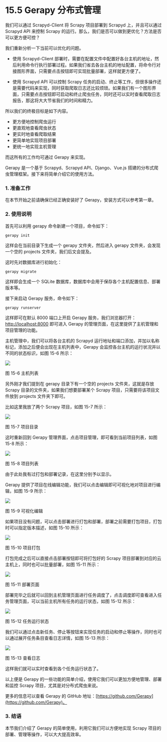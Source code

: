 # 15.5 Gerapy 分布式管理

我们可以通过 Scrapyd-Client 将 Scrapy 项目部署到 Scrapyd 上，并且可以通过 Scrapyd API 来控制 Scrapy 的运行。那么，我们是否可以做到更优化？方法是否可以更方便可控？

我们重新分析一下当前可以优化的问题。

* 使用 Scrapyd-Client 部署时，需要在配置文件中配置好各台主机的地址，然后利用命令行执行部署过程。如果我们省去各台主机的地址配置，将命令行对接图形界面，只需要点击按钮即可实现批量部署，这样就更方便了。

* 使用 Scrapyd API 可以控制 Scrapy 任务的启动、终止等工作，但很多操作还是需要代码来实现，同时获取爬取日志还比较烦琐。如果我们有一个图形界面，只需要点击按钮即可启动和终止爬虫任务，同时还可以实时查看爬取日志报告，那这将大大节省我们的时间和精力。

所以我们的终极目标是如下内容。

* 更方便地控制爬虫运行
* 更直观地查看爬虫状态
* 更实时地查看爬取结果
* 更简单地实现项目部署
* 更统一地实现主机管理

而这所有的工作均可通过 Gerapy 来实现。

Gerapy 是一个基于 Scrapyd、Scrapyd API、Django、Vue.js 搭建的分布式爬虫管理框架。接下来将简单介绍它的使用方法。

### 1. 准备工作

在本节开始之前请确保已经正确安装好了 Gerapy，安装方式可以参考第一章。

### 2. 使用说明

首先可以利用 gerapy 命令新建一个项目，命令如下：

```
gerapy init
```

这样会在当前目录下生成一个 gerapy 文件夹，然后进入 gerapy 文件夹，会发现一个空的 projects 文件夹，我们后文会提及。

这时先对数据库进行初始化：

```
gerapy migrate
```

这样即会生成一个 SQLite 数据库，数据库中会用于保存各个主机配置信息、部署版本等。

接下来启动 Gerapy 服务，命令如下：

```
gerapy runserver
```

这样即可在默认 8000 端口上开启 Gerapy 服务，我们浏览器打开：[http://localhost:8000](http://localhost:8000) 即可进入 Gerapy 的管理页面，在这里提供了主机管理和项目管理的功能。

主机管理中，我们可以将各台主机的 Scrapyd 运行地址和端口添加，并加以名称标记，添加之后便会出现在主机列表中，Gerapy 会监控各台主机的运行状况并以不同的状态标识，如图 15-6 所示：

![](./assets/15-6.jpg)

图 15-6 主机列表

另外刚才我们提到在 gerapy 目录下有一个空的 projects 文件夹，这就是存放 Scrapy 目录的文件夹，如果我们想要部署某个 Scrapy 项目，只需要将该项目文件放到 projects 文件夹下即可。

比如这里我放了两个 Scrapy 项目，如图 15-7 所示：

![](./assets/15-7.jpg)

图 15-7 项目目录

这时重新回到 Gerapy 管理界面，点击项目管理，即可看到当前项目列表，如图 15-8 所示：

![](./assets/15-8.jpg)

图 15-8 项目列表

由于此处我有过打包和部署记录，在这里分别予以显示。

Gerapy 提供了项目在线编辑功能，我们可以点击编辑即可可视化地对项目进行编辑，如图 15-9 所示：

![](./assets/15-9.jpg)

图 15-9 可视化编辑

如果项目没有问题，可以点击部署进行打包和部署，部署之前需要打包项目，打包时可以指定版本描述，如图 15-10 所示：

![](./assets/15-10.jpg)

图 15-10 项目打包

打包完成之后可以直接点击部署按钮即可将打包好的 Scrapy 项目部署到对应的云主机上，同时也可以批量部署，如图 15-11 所示：

![](./assets/15-11.jpg)

图 15-11 部署页面

部署完毕之后就可以回到主机管理页面进行任务调度了，点击调度即可查看进入任务管理页面，可以当前主机所有任务的运行状态，如图 15-12 所示：

![](./assets/15-12.jpg)

图 15-12 任务运行状态

我们可以通过点击新任务、停止等按钮来实现任务的启动和停止等操作，同时也可以通过展开任务条目查看日志详情，如图 15-13 所示：

![](./assets/15-13.jpg)

图 15-13 查看日志

这样我们就可以实时查看到各个任务运行状态了。

以上便是 Gerapy 的一些功能的简单介绍，使用它我们可以更加方便地管理、部署和监控 Scrapy 项目，尤其是对分布式爬虫来说。

更多的信息可以查看 Gerapy 的 GitHub 地址：[https://github.com/Gerapy](https://github.com/Gerapy)。

### 3. 结语

本节我们介绍了 Gerapy 的简单使用，利用它我们可以方便地实现 Scrapy 项目的部署、管理等操作，可以大大提高效率。